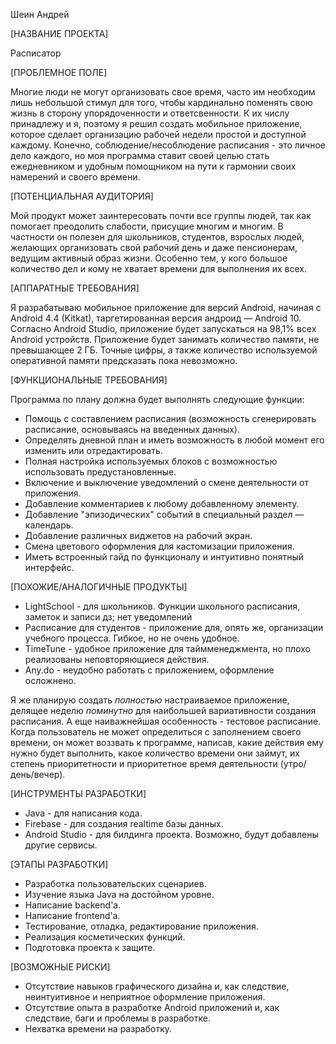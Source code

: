 Шеин Андрей

[НАЗВАНИЕ ПРОЕКТА]

Расписатор

[ПРОБЛЕМНОЕ ПОЛЕ]

Многие люди не могут организовать свое время, часто им необходим лишь небольшой стимул для того, чтобы кардинально поменять свою жизнь
в сторону упорядоченности и ответсвенности. К их числу принадлежу и я, поэтому я решил создать мобильное приложение, которое сделает
организацию рабочей недели простой и доступной каждому. Конечно, соблюдение/несоблюдение расписания  - это личное дело каждого, но моя
программа ставит своей целью стать ежедневником и удобным помощником на пути к гармонии своих намерений и своего времени.

[ПОТЕНЦИАЛЬНАЯ АУДИТОРИЯ]

Мой продукт может заинтересовать почти все группы людей, так как помогает преодолить слабости, присущие многим и многим. В частности он
полезен для школьников, студентов, взрослых людей, желающих организовать свой рабочий день и даже пенсионерам, ведущим активный образ жизни.
Особенно тем, у кого большое количество дел и кому не хватает времени для выполнения их всех.

[АППАРАТНЫЕ ТРЕБОВАНИЯ]

Я разрабатываю мобильное приложение для версий Android, начиная с Android 4.4 (Kitkat), таргетированная версия андроид — Android 10. Согласно Android Studio, приложение будет запускаться
на 98,1% всех Android устройств. Приложение будет занимать количество памяти, не превышающее 2 ГБ. Точные цифры, а также количество используемой
оперативной памяти предсказать пока невозможно.

[ФУНКЦИОНАЛЬНЫЕ ТРЕБОВАНИЯ]

Программа по плану должна будет выполнять следующие функции:
* Помощь с составлением расписания (возможность сгенерировать расписание, основываясь на введенных данных).
* Определять дневной план и иметь возможность в любой момент его изменить или отредактировать.
* Полная настройка используемых блоков с возможностью использовать предустановленные.
* Включение и выключение уведомлений о смене деятельности от приложения.
* Добавление комментариев к любому добавленному элементу.
* Добавление "эпизодических" событий в специальный раздел — календарь.
* Добавление различных виджетов на рабочий экран.
* Смена цветового оформления для кастомизации приложения.
* Иметь встроенный гайд по функционалу и интуитивно понятный интерфейс.


[ПОХОЖИЕ/АНАЛОГИЧНЫЕ ПРОДУКТЫ]

* LightSchool - для школьников. Функции школьного расписания, заметок и записи дз; нет уведомлений
* Расписание для студентов - приложение для, опять же, организации учебного процесса. Гибкое, но не очень удобное. 
* TimeTune - удобное приложение для таймменеджмента, но плохо реализованы неповторяющиеся действия.
* Any.do - неудобно работать с приложением, оформление осложнено.

Я же планирую создать _полностью_ настраиваемое приложение, делящее неделю _поминутно_ для наибольшей вариативности создания расписания.
А еще наиважнейшая особенность - тестовое расписание. Когда пользователь не может определиться с заполнением своего времени, он может воззвать к программе,
написав, какие действия ему нужно будет выполнить, какое количество времени они займут, их степень приоритетности и приоритетное время деятельности (утро/день/вечер).

[ИНСТРУМЕНТЫ РАЗРАБОТКИ]

* Java - для написания кода.
* Firebase - для создания realtime базы данных.
* Android Studio - для билдинга проекта.
Возможно, будут добавлены другие сервисы.

[ЭТАПЫ РАЗРАБОТКИ]

* Разработка пользовательских сценариев.
* Изучение языка Java на достойном уровне.
* Написание backend'а.
* Написание frontend'а.
* Тестирование, отладка, редактирование приложения.
* Реализация косметических функций.
* Подготовка проекта к защите.

[ВОЗМОЖНЫЕ РИСКИ]

* Отсутствие навыков графического дизайна и, как следствие, неинтуитивное и неприятное оформление приложения.
* Отсутствие опыта в разработке Android приложений и, как следствие, баги и проблемы в разработке.
* Нехватка времени на разработку.
